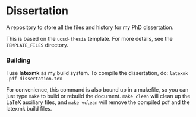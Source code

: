 # Dissertation
A repository to store all the files and history for my PhD dissertation.

This is based on the `ucsd-thesis` template. For more details, see the `TEMPLATE_FILES` directory.

### Building
I use **latexmk** as my build system. To compile the dissertation, do:
`latexmk -pdf dissertation.tex`

For convenience, this command is also bound up in a makefile, so you
can just type `make` to build or rebuild the document. `make clean`
will clean up the LaTeX auxiliary files, and `make vclean` will remove
the compiled pdf and the latexmk build files.
